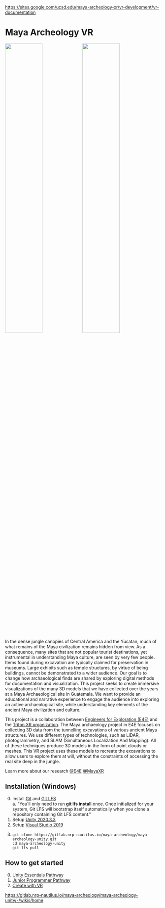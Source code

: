https://sites.google.com/ucsd.edu/maya-archeology-xr/vr-development/vr-documentation

# Maya Archeology VR
<img src="https://gitlab.nrp-nautilus.io/maya-archeology/maya-archeology-unity/uploads/ad9a64b31bdd58fd9e40c5e84bdc3c93/E4E-Maya-VR-1074x588.png"  width=49% /> <img src="https://gitlab.nrp-nautilus.io/maya-archeology/maya-archeology-unity/uploads/3cf0f4c9951efb3c9b60364ef9dcf5dd/image.png"  width=49% />

In the dense jungle canopies of Central America and the Yucatan, much of what remains of the Maya civilization remains hidden from view. As a consequence, many sites that are not popular tourist destinations, yet instrumental in understanding Maya culture, are seen by very few people. Items found during excavation are typically claimed for preservation in museums. Large exhibits such as temple structures, by virtue of being buildings, cannot be demonstrated to a wider audience. Our goal is to change how archaeological finds are shared by exploring digital methods for documentation and visualization. This project seeks to create immersive visualizations of the many 3D models that we have collected over the years at a Maya Archaeological site in Guatemala. We want to provide an educational and narrative experience to engage the audience into exploring an active archaeological site, while understanding key elements of the ancient Maya civilization and culture.

This project is a collaboration between [Engineers for Exploration (E4E)](http://e4e.ucsd.edu/) and the [Triton XR organization](https://tritonxr.ucsd.edu/). The Maya archaeology project in E4E focuses on collecting 3D data from the tunnelling excavations of various ancient Maya structures. We use different types of technologies, such as LiDAR, photogrammetry, and SLAM (Simultaneous Localization And Mapping). All of these techniques produce 3D models in the form of point clouds or meshes. This VR project uses these models to recreate the excavations to allow users to explore them at will, without the constraints of accessing the real site deep in the jungle.

Learn more about our research [@E4E](http://e4e.ucsd.edu/maya-archaeology) [@MayaXR](https://sites.google.com/ucsd.edu/maya-archeology-xr/home)

## Installation (Windows)
0. Install [Git](https://git-scm.com/downloads) and [Git LFS](https://git-lfs.github.com/) <br />
    a. "You'll only need to run **git lfs install** once. Once initialized for your system, Git LFS will bootstrap itself automatically when you clone a repository containing Git LFS content."
1. Setup [Unity 2020.3.3](https://unity3d.com/get-unity/download/archive) 
2. Setup [Visual Studio 2019](https://docs.microsoft.com/en-us/visualstudio/gamedev/unity/get-started/getting-started-with-visual-studio-tools-for-unity?pivots=windows)
3.  ```
    git clone https://gitlab.nrp-nautilus.io/maya-archeology/maya-archeology-unity.git
    cd maya-archeology-unity
    git lfs pull
    ```

## How to get started
0. [Unity Essentials Pathway](https://learn.unity.com/pathway/unity-essentials)
2. [Junior Programmer Pathway](https://learn.unity.com/pathway/junior-programmer)
3. [Create with VR](https://learn.unity.com/course/create-with-vr)

https://gitlab.nrp-nautilus.io/maya-archeology/maya-archeology-unity/-/wikis/home

